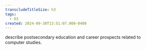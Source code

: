 ```yaml
---
transcludeTitleSize: h3
tags:
  - D3
created: 2024-09-30T13:51:07.000-0400
---
```

describe postsecondary education and career prospects related to computer studies.